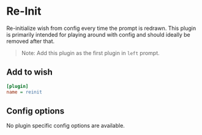# Re-Init

Re-initialize wish from config every time the prompt is redrawn. This plugin is
primarily intended for playing around with config and should ideally be removed
after that.

> Note: Add this plugin as the first plugin in `left` prompt.

## Add to wish

```ini
[plugin]
name = reinit
```

## Config options

No plugin specific config options are available.
